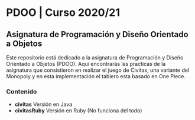 # PDOO | Curso 2020/21

## Asignatura de Programación y Diseño Orientado a Objetos

Este repositorio está dedicado a la asignatura de Programación y Diseño Orientado a Objetos (PDOO). Aquí encontrarás las practicas de la asignatura que consistieron en realizar el juego de Civitas, una variante del Monopoly y en esta implementación el tablero esta basado en One Piece.

### Contenido
- **civitas** Versión en Java
- **civitasRuby** Versión en Ruby (No funciona del todo)
